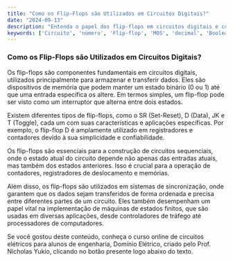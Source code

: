```yaml
---
title: "Como os Flip-Flops são Utilizados em Circuitos Digitais?"
date: "2024-09-13"
description: "Entenda o papel dos flip-flops em circuitos digitais e como eles são utilizados para armazenar e transferir dados."
keywords: ['Circuito', 'número', 'Flip-flop', 'MOS', 'decimal', 'Booleana', 'binário']
---
```


### Como os Flip-Flops são Utilizados em Circuitos Digitais?

Os flip-flops são componentes fundamentais em circuitos digitais, utilizados principalmente para armazenar e transferir dados. Eles são dispositivos de memória que podem manter um estado binário (0 ou 1) até que uma entrada específica os altere. Em termos simples, um flip-flop pode ser visto como um interruptor que alterna entre dois estados.

Existem diferentes tipos de flip-flops, como o SR (Set-Reset), D (Data), JK e T (Toggle), cada um com suas características e aplicações específicas. Por exemplo, o flip-flop D é amplamente utilizado em registradores e contadores devido à sua simplicidade e confiabilidade.

Os flip-flops são essenciais para a construção de circuitos sequenciais, onde o estado atual do circuito depende não apenas das entradas atuais, mas também dos estados anteriores. Isso é crucial para a operação de contadores, registradores de deslocamento e memórias.

Além disso, os flip-flops são utilizados em sistemas de sincronização, onde garantem que os dados sejam transferidos de forma ordenada e precisa entre diferentes partes de um circuito. Eles também desempenham um papel vital na implementação de máquinas de estados finitos, que são usadas em diversas aplicações, desde controladores de tráfego até processadores de computadores.

Se você gostou deste conteúdo, conheça o curso online de circuitos elétricos para alunos de engenharia, Domínio Elétrico, criado pelo Prof. Nicholas Yukio, clicando no botão presente logo abaixo do texto.